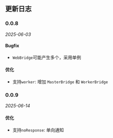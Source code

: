 ## 更新日志

### 0.0.8

_2025-06-03_

#### Bugfix

- `WebBridge`可能产生多个，采用单例

#### 优化

- 支持`worker`: 增加 `MasterBridge` 和 `WorkerBridge`

### 0.0.9

_2025-06-14_

#### 优化

- 支持`noResponse`: 单向通知
